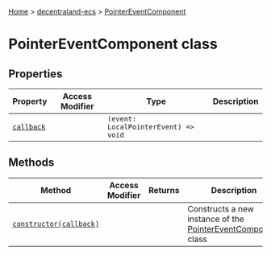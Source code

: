 [Home](./index) &gt; [decentraland-ecs](./decentraland-ecs.md) &gt; [PointerEventComponent](./decentraland-ecs.pointereventcomponent.md)

# PointerEventComponent class

## Properties

|  Property | Access Modifier | Type | Description |
|  --- | --- | --- | --- |
|  [`callback`](./decentraland-ecs.pointereventcomponent.callback.md) |  | `(event: LocalPointerEvent) => void` |  |

## Methods

|  Method | Access Modifier | Returns | Description |
|  --- | --- | --- | --- |
|  [`constructor(callback)`](./decentraland-ecs.pointereventcomponent.constructor.md) |  |  | Constructs a new instance of the [PointerEventComponent](./decentraland-ecs.pointereventcomponent.md) class |

